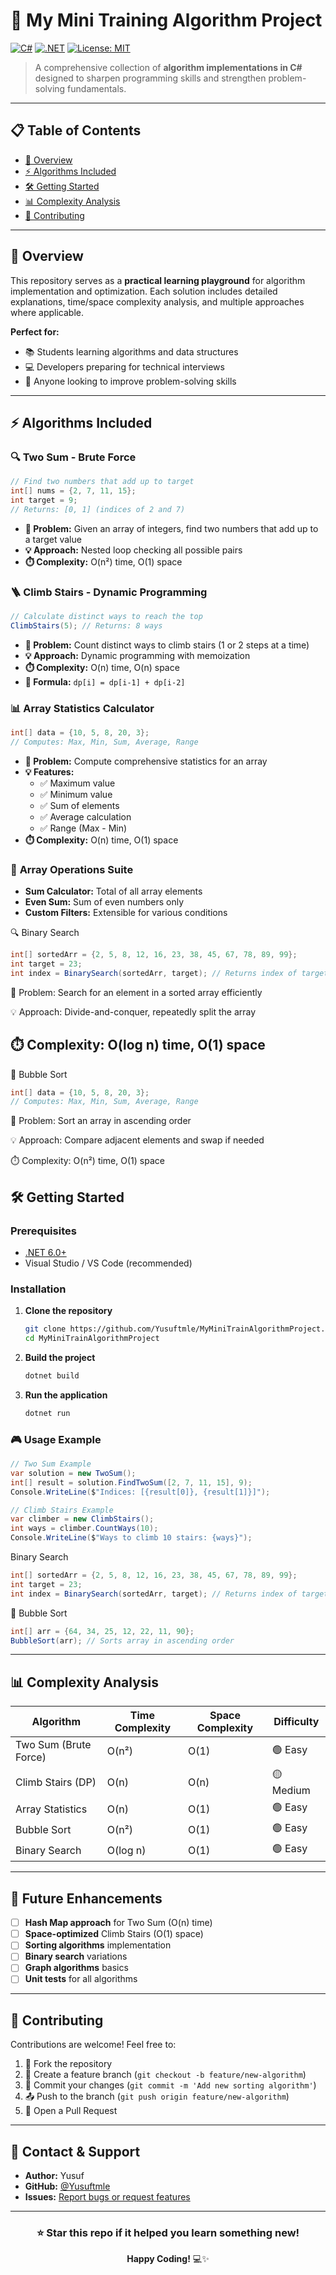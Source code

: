 # 🚀 My Mini Training Algorithm Project

[![C#](https://img.shields.io/badge/C%23-239120?style=for-the-badge&logo=c-sharp&logoColor=white)](https://docs.microsoft.com/en-us/dotnet/csharp/)
[![.NET](https://img.shields.io/badge/.NET-5C2D91?style=for-the-badge&logo=.net&logoColor=white)](https://dotnet.microsoft.com/)
[![License: MIT](https://img.shields.io/badge/License-MIT-yellow.svg?style=for-the-badge)](https://opensource.org/licenses/MIT)

> A comprehensive collection of **algorithm implementations in C#** designed to sharpen programming skills and strengthen problem-solving fundamentals.

---

## 📋 Table of Contents
- [🎯 Overview](#-overview)
- [⚡ Algorithms Included](#-algorithms-included)
- [🛠️ Getting Started](#️-getting-started)
- [📊 Complexity Analysis](#-complexity-analysis)
- [🤝 Contributing](#-contributing)

---

## 🎯 Overview

This repository serves as a **practical learning playground** for algorithm implementation and optimization. Each solution includes detailed explanations, time/space complexity analysis, and multiple approaches where applicable.

**Perfect for:**
- 📚 Students learning algorithms and data structures
- 💻 Developers preparing for technical interviews
- 🧠 Anyone looking to improve problem-solving skills

---

## ⚡ Algorithms Included

### 🔍 **Two Sum - Brute Force**
```csharp
// Find two numbers that add up to target
int[] nums = {2, 7, 11, 15};
int target = 9;
// Returns: [0, 1] (indices of 2 and 7)
```
- **📝 Problem:** Given an array of integers, find two numbers that add up to a target value
- **💡 Approach:** Nested loop checking all possible pairs
- **⏱️ Complexity:** O(n²) time, O(1) space

### 🪜 **Climb Stairs - Dynamic Programming**
```csharp
// Calculate distinct ways to reach the top
ClimbStairs(5); // Returns: 8 ways
```
- **📝 Problem:** Count distinct ways to climb stairs (1 or 2 steps at a time)
- **💡 Approach:** Dynamic programming with memoization
- **⏱️ Complexity:** O(n) time, O(n) space
- **🧮 Formula:** `dp[i] = dp[i-1] + dp[i-2]`

### 📊 **Array Statistics Calculator**
```csharp
int[] data = {10, 5, 8, 20, 3};
// Computes: Max, Min, Sum, Average, Range
```
- **📝 Problem:** Compute comprehensive statistics for an array
- **💡 Features:**
  - ✅ Maximum value
  - ✅ Minimum value
  - ✅ Sum of elements
  - ✅ Average calculation
  - ✅ Range (Max - Min)
- **⏱️ Complexity:** O(n) time, O(1) space

### 🔢 **Array Operations Suite**
- **Sum Calculator:** Total of all array elements
- **Even Sum:** Sum of even numbers only
- **Custom Filters:** Extensible for various conditions

🔍 Binary Search
```csharp
int[] sortedArr = {2, 5, 8, 12, 16, 23, 38, 45, 67, 78, 89, 99};
int target = 23;
int index = BinarySearch(sortedArr, target); // Returns index of target

```
📝 Problem: Search for an element in a sorted array efficiently

💡 Approach: Divide-and-conquer, repeatedly split the array

⏱️ Complexity: O(log n) time, O(1) space
---
🔢 Bubble Sort
```csharp
int[] data = {10, 5, 8, 20, 3};
// Computes: Max, Min, Sum, Average, Range
```
📝 Problem: Sort an array in ascending order

💡 Approach: Compare adjacent elements and swap if needed

⏱️ Complexity: O(n²) time, O(1) space
## 🛠️ Getting Started

### Prerequisites
- [.NET 6.0+](https://dotnet.microsoft.com/download)
- Visual Studio / VS Code (recommended)

### Installation

1. **Clone the repository**
   ```bash
   git clone https://github.com/Yusuftmle/MyMiniTrainAlgorithmProject.git
   cd MyMiniTrainAlgorithmProject
   ```

2. **Build the project**
   ```bash
   dotnet build
   ```

3. **Run the application**
   ```bash
   dotnet run
   ```

### 🎮 Usage Example
```csharp
// Two Sum Example
var solution = new TwoSum();
int[] result = solution.FindTwoSum([2, 7, 11, 15], 9);
Console.WriteLine($"Indices: [{result[0]}, {result[1]}]");

// Climb Stairs Example
var climber = new ClimbStairs();
int ways = climber.CountWays(10);
Console.WriteLine($"Ways to climb 10 stairs: {ways}");
```
Binary Search
```csharp
int[] sortedArr = {2, 5, 8, 12, 16, 23, 38, 45, 67, 78, 89, 99};
int target = 23;
int index = BinarySearch(sortedArr, target); // Returns index of target

```
🔢 Bubble Sort
```csharp
int[] arr = {64, 34, 25, 12, 22, 11, 90};
BubbleSort(arr); // Sorts array in ascending order
```
---

## 📊 Complexity Analysis

| Algorithm             | Time Complexity | Space Complexity | Difficulty |
| --------------------- | --------------- | ---------------- | ---------- |
| Two Sum (Brute Force) | O(n²)           | O(1)             | 🟢 Easy    |
| Climb Stairs (DP)     | O(n)            | O(n)             | 🟡 Medium  |
| Array Statistics      | O(n)            | O(1)             | 🟢 Easy    |
| Bubble Sort           | O(n²)           | O(1)             | 🟢 Easy    |
| Binary Search         | O(log n)        | O(1)             | 🟢 Easy    |


---

## 🚀 Future Enhancements

- [ ] **Hash Map approach** for Two Sum (O(n) time)
- [ ] **Space-optimized** Climb Stairs (O(1) space)
- [ ] **Sorting algorithms** implementation
- [ ] **Binary search** variations
- [ ] **Graph algorithms** basics
- [ ] **Unit tests** for all algorithms

---

## 🤝 Contributing

Contributions are welcome! Feel free to:

1. 🍴 Fork the repository
2. 🌿 Create a feature branch (`git checkout -b feature/new-algorithm`)
3. 💾 Commit your changes (`git commit -m 'Add new sorting algorithm'`)
4. 📤 Push to the branch (`git push origin feature/new-algorithm`)
5. 🔄 Open a Pull Request

---

## 📧 Contact & Support

- **Author:** Yusuf
- **GitHub:** [@Yusuftmle](https://github.com/Yusuftmle)
- **Issues:** [Report bugs or request features](https://github.com/Yusuftmle/MyMiniTrainAlgorithmProject/issues)

---

<div align="center">

### ⭐ Star this repo if it helped you learn something new!

**Happy Coding!** 💻✨

</div>
